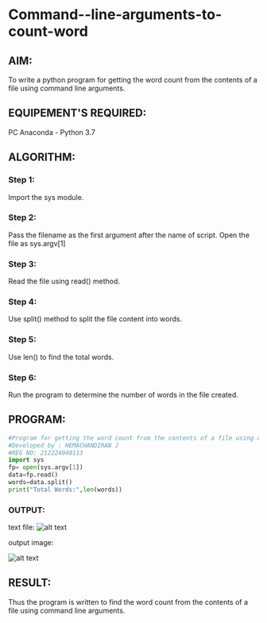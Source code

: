 # Command--line-arguments-to-count-word
## AIM:
To write a python program for getting the word count from the contents of a file using command line arguments.
## EQUIPEMENT'S REQUIRED: 
PC
Anaconda - Python 3.7
## ALGORITHM: 
### Step 1:
Import the sys module.
### Step 2: 
 Pass the filename as the first argument after the name of script. Open the file as sys.argv[1]
### Step 3: 
Read the file using read() method.
### Step 4:  
Use split() method to split the file content into words.
### Step 5: 
Use len() to find the total words.
### Step 6: 
Run the program to determine the number of words in the file created.
## PROGRAM:
```python
#Program for getting the word count from the contents of a file using command line arguments.
#Developed by : HEMACHANDIRAN J 
#REG NO: 212224040113
import sys
fp= open(sys.argv[1])
data=fp.read()
words=data.split()
print("Total Words:",len(words))
```

### OUTPUT:
text file:
![alt text](image-1.png)

output image:

![alt text](image.png)

## RESULT:
Thus the program is written to find the word count from the contents of a file using command line arguments.
